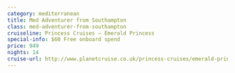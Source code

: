 ```yaml
---
category: mediterranean
title: Med Adventurer from Southampton
class: med-adventurer-from-southampton
cruiseline: Princess Cruises – Emerald Princess
special-info: $60 Free onboard spend
price: 949
nights: 14
cruise-url: http://www.planetcruise.co.uk/princess-cruises/emerald-princess/20-august-2016/95288?utm_medium=referral&utm_source=secret-escapes&utm_campaign=website
---
```

